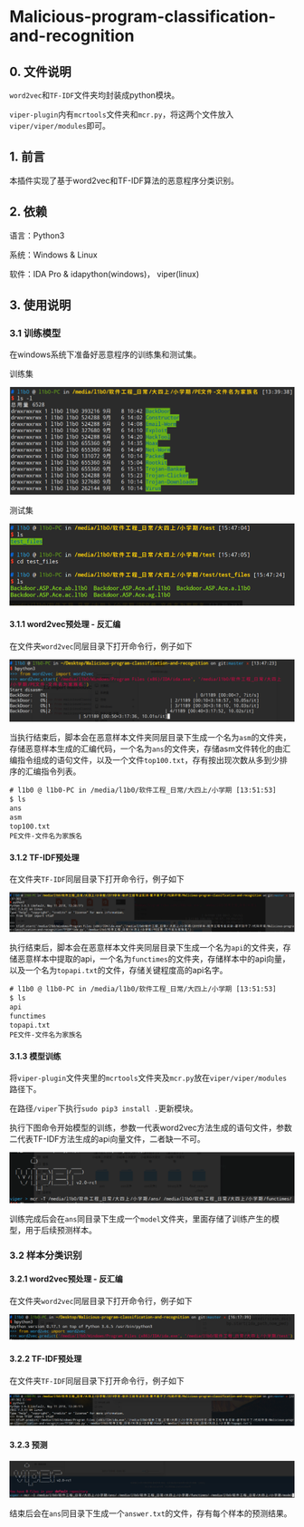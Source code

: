 # Malicious-program-classification-and-recognition

## 0. 文件说明

`word2vec`和`TF-IDF`文件夹均封装成python模块。

`viper-plugin`内有`mcrtools`文件夹和`mcr.py`，将这两个文件放入`viper/viper/modules`即可。

## 1. 前言

本插件实现了基于word2vec和TF-IDF算法的恶意程序分类识别。

## 2. 依赖  

语言：Python3

系统：Windows & Linux

软件：IDA Pro & idapython(windows)， viper(linux)

## 3. 使用说明

### 3.1 训练模型

在windows系统下准备好恶意程序的训练集和测试集。

训练集

![win-ls-pe](./image/win-ls-pe.png) 

测试集

![win-w2v-test](./image/win-w2v-test.png)



#### 3.1.1 word2vec预处理 - 反汇编

在文件夹`word2vec`同层目录下打开命令行，例子如下

![win-word2vec](./image/win-word2vec.png)

当执行结束后，脚本会在恶意样本文件夹同层目录下生成一个名为`asm`的文件夹，存储恶意样本生成的汇编代码，一个名为`ans`的文件夹，存储asm文件转化的由汇编指令组成的语句文件，以及一个文件`top100.txt`，存有按出现次数从多到少排序的汇编指令列表。

```shell
# l1b0 @ l1b0-PC in /media/l1b0/软件工程_日常/大四上/小学期 [13:51:53] 
$ ls
ans
asm
top100.txt
PE文件-文件名为家族名
```

#### 3.1.2 TF-IDF预处理

 在文件夹`TF-IDF`同层目录下打开命令行，例子如下

![win-tf-example](./image/win-tf-example.png)

执行结束后，脚本会在恶意样本文件夹同层目录下生成一个名为`api`的文件夹，存储恶意样本中提取的api，一个名为`functimes`的文件夹，存储样本中的api向量，以及一个名为`topapi.txt`的文件，存储关键程度高的api名字。

```shell
# l1b0 @ l1b0-PC in /media/l1b0/软件工程_日常/大四上/小学期 [13:51:53] 
$ ls
api
functimes
topapi.txt
PE文件-文件名为家族名
```

#### 3.1.3 模型训练

将`viper-plugin`文件夹里的`mcrtools`文件夹及`mcr.py`放在`viper/viper/modules`路径下。

在路径`/viper`下执行`sudo pip3 install .`更新模块。

执行下图命令开始模型的训练，参数一代表word2vec方法生成的语句文件，参数二代表TF-IDF方法生成的api向量文件，二者缺一不可。

![viper-test](./image/viper-test.png)

训练完成后会在`ans`同目录下生成一个`model`文件夹，里面存储了训练产生的模型，用于后续预测样本。



### 3.2 样本分类识别

#### 3.2.1 word2vec预处理 - 反汇编

在文件夹`word2vec`同层目录下打开命令行，例子如下

![win-w2v-t](./image/win-w2v-t.png)

#### 3.2.2 TF-IDF预处理

在文件夹`TF-IDF`同层目录下打开命令行，例子如下

![win-tf-tt](./image/win-tf-tt.png)

#### 3.2.3 预测

![viper-ttt](./image/win-viper-ttt.png)

结束后会在`ans`同目录下生成一个`answer.txt`的文件，存有每个样本的预测结果。

